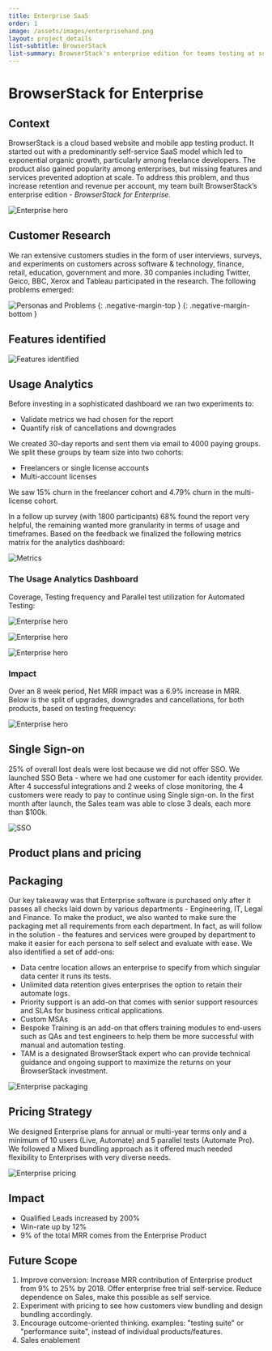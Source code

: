 ```yaml
---
title: Enterprise SaaS
order: 1
image: /assets/images/enterprisehand.png
layout: project_details
list-subtitle: BrowserStack
list-summary: BrowserStack's enterprise edition for teams testing at scale.
---
```


# BrowserStack for Enterprise

## Context

BrowserStack is a cloud based website and mobile app testing product. It started out with a predominantly self-service SaaS model which led to exponential organic growth, particularly among freelance developers. The product also gained popularity among enterprises, but missing features and services prevented adoption at scale. To address this problem, and thus increase retention and revenue per account, my team built BrowserStack’s enterprise edition - _BrowserStack for Enterprise._


![Enterprise hero](/assets/images/enterprisehero.png)



## Customer Research

We ran extensive customers studies in the form of user interviews, surveys, and experiments on customers across software & technology, finance, retail, education, government and more. 30 companies including Twitter, Geico, BBC, Xerox and Tableau participated in the research. The following problems emerged:

![Personas and Problems](/assets/images/saas_personas.png)
{: .negative-margin-top }
{: .negative-margin-bottom }

## Features identified

![Features identified](/assets/images/enterprisefeatures.png)


## Usage Analytics

Before investing in a sophisticated dashboard we ran two experiments to:
- Validate metrics we had chosen for the report
- Quantify risk of cancellations and downgrades

We created 30-day reports and sent them via email to 4000 paying groups. We split these groups by team size into two cohorts:

- Freelancers or single license accounts
- Multi-account licenses

We saw 15% churn in the freelancer cohort and 4.79% churn in the multi-license cohort.

In a follow up survey (with 1800 participants) 68% found the report very helpful, the remaining wanted more granularity in terms of usage and timeframes. Based on the feedback we finalized the following metrics matrix for the analytics dashboard:

![Metrics](/assets/images/metrics.png)

### The Usage Analytics Dashboard

Coverage, Testing frequency and Parallel test utilization for Automated Testing:

![Enterprise hero](/assets/images/coverage.png)

![Enterprise hero](/assets/images/testingfrequency.png)

![Enterprise hero](/assets/images/paralleltest.png)

### Impact

Over an 8 week period, Net MRR impact was a 6.9% increase in MRR. Below is the split of upgrades, downgrades and cancellations, for both products, based on testing frequency:

![Enterprise hero](/assets/images/usageresults.png)

## Single Sign-on

25% of overall lost deals were lost because we did not offer SSO. We launched SSO Beta - where we had one customer for each identity provider. After 4 successful integrations and 2 weeks of close monitoring, the 4 customers were ready to pay to continue using Single sign-on. In the first month after launch, the Sales team was able to close 3 deals, each more than $100k.

![SSO](/assets/images/sso.png)


## Product plans and pricing

## Packaging
Our key takeaway was that Enterprise software is purchased only after it passes all checks laid down by various departments - Engineering, IT, Legal and Finance. To make the product, we also wanted to make sure the packaging met all requirements from each department. In fact, as will follow in the solution - the features and services were grouped by department to make it easier for each persona to self select and evaluate with ease. We also identified a set of add-ons:

- Data centre location allows an enterprise to specify from which singular data center it runs its tests.
- Unlimited data retention gives enterprises the option to retain their automate logs.
- Priority support is an add-on that comes with senior support resources and SLAs for business critical applications.
- Custom MSAs
- Bespoke Training is an add-on that offers training modules to end-users such as QAs and test engineers to help them be more successful with manual and automation testing.
- TAM is a designated BrowserStack expert who can provide technical guidance and ongoing support to maximize the returns on your BrowserStack investment.

![Enterprise packaging](/assets/images/packaging.png)

## Pricing Strategy

We designed Enterprise plans for annual or multi-year terms only and a minimum of 10 users (Live, Automate) and 5 parallel tests (Automate Pro). We followed a Mixed bundling approach as it offered much needed flexibility to Enterprises with very diverse needs.

![Enterprise pricing](/assets/images/enterprisepricing.png)

## Impact
- Qualified Leads increased by 200%
- Win-rate up by 12%
- 9% of the total MRR comes from the Enterprise Product



## Future Scope

1. Improve conversion: Increase MRR contribution of Enterprise product from 9% to 25% by 2018. Offer enterprise free trial self-service. Reduce dependence on Sales, make this possible as self service.
2. Experiment with pricing to see how customers view bundling and design bundling accordingly.
3. Encourage outcome-oriented thinking. examples: "testing suite" or "performance suite", instead of individual products/features.
4. Sales enablement

